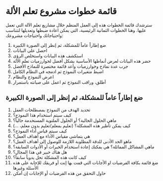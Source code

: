 # قائمة خطوات مشروع تعلم الألة
سترشدك قائمة الخطوات هذه إلى العمل المنظم خلال مشاريع تعلم الآلة التي تعمل عليها. وهنا الخطوات الثمانية الرئيسية، التي يمكن اعادة ضبطها وتعديلها لتتناسب واحتياجاتك واحتياجات مشروعك:
1. ضع إطاراً عاماً للمشكلة، ثم إنظر إلى الصورة الكبيرة
2. احصل على البيانات
3. استكشف هذه البيانات واستخلص الرؤى
4. حضر هذه البيانات لعرض أنماطها الأساسية بشكل أفضل لخوارزميات تعلم الآلة
5. جرب عدة نماذج وخوارزميات وأعد قائمة مختصرة للنماذج الأفضل
6. اضبط متغيرات النموذج ثم ادمجه في النظام الكامل
7. اعرض النموذج والنظام
8. أطلق، وراقب النموذج ثم اعمل على صيانته باستمرار


## ضع إطاراً عاماً للمشكلة، ثم إنظر إلى الصورة الكبيرة
1. تحديد الهدف من النموذج بمصطلحات العمل
2. كيف سيتم استخدام هذا النموذج؟
3. ماهي الحلول الحالية؟ أو الحلول الملتوية المستخدمة حالياً؟
4. كيف يمكن تأطير هذه المشكلة؟ (تعليم بمعلم/تعليم بدون معلم، ...)
5. كيف سيتم قياس أداء النموذج؟
6. هي يتماشى مقياس الأداء مع أهداف العمل؟
7. ماهو الحد الأدنى للدقة المطلوبة اللازمة للوصول إلى أهداف العمل؟
8. ماهي المشاكل المماثلة؟ هي يمكنك إعادة استخدام الخبرات أو الأدوات السابقة؟
9. هل هناك خبير في هذا المجال؟
10. كيف كانت هذه المشكلة تحل يدوياً سابقاً؟
11. ضغ قائمة بكافة الفرضيات او الأجابات التي قمت بها إنت أو فريقك للإجابة على هذه الأسئلة وغيرها
12. حاول التحقق من هذه الفرضيات أو الإجابات إن أمكن